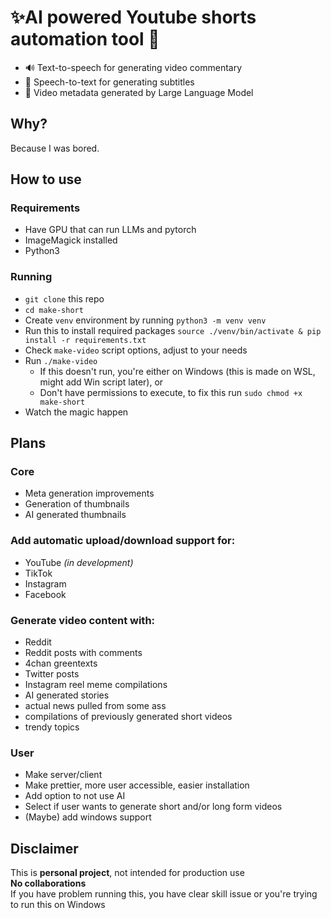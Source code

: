 # ✨AI powered Youtube shorts automation tool 🤖
- 🔊 Text-to-speech for generating video commentary
- 💬 Speech-to-text for generating subtitles
- 🎥 Video metadata generated by Large Language Model

## Why?
Because I was bored.

## How to use
### Requirements
- Have GPU that can run LLMs and pytorch
- ImageMagick installed
- Python3

### Running
- `git clone` this repo
- `cd make-short`
- Create `venv` environment by running `python3 -m venv venv`
- Run this to install required packages `source ./venv/bin/activate & pip install -r requirements.txt`
- Check `make-video` script options, adjust to your needs
- Run `./make-video`
    - If this doesn't run, you're either on Windows (this is made on WSL, might add Win script later), or
    - Don't have permissions to execute, to fix this run `sudo chmod +x make-short`
- Watch the magic happen

## Plans
### Core
- Meta generation improvements
- Generation of thumbnails
- AI generated thumbnails

### Add automatic upload/download support for:
- YouTube *(in development)*
- TikTok
- Instagram
- Facebook

### Generate video content with:
- Reddit
- Reddit posts with comments
- 4chan greentexts
- Twitter posts
- Instagram reel meme compilations
- AI generated stories
- actual news pulled from some ass
- compilations of previously generated short videos
- trendy topics

### User
- Make server/client
- Make prettier, more user accessible, easier installation
- Add option to not use AI
- Select if user wants to generate short and/or long form videos
- (Maybe) add windows support

## **Disclaimer**
This is **personal project**, not intended for production use<br/>
**No collaborations**<br/>
If you have problem running this, you have clear skill issue or you're trying to run this on Windows
